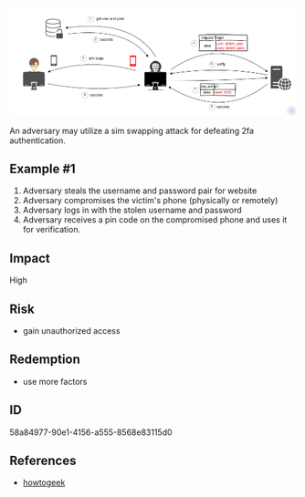 <p align="center"> <img src="https://raw.githubusercontent.com/qeeqbox/two-factor-authentication-sim-swapping/main/two-factor-authentication-sim-swapping.png"></p>

An adversary may utilize a sim swapping attack for defeating 2fa authentication.

## Example #1
1. Adversary steals the username and password pair for website
2. Adversary compromises the victim's phone (physically or remotely)
3. Adversary logs in with the stolen username and password
4. Adversary receives a pin code on the compromised phone and uses it for verification.

## Impact
High

## Risk
- gain unauthorized access

## Redemption
- use more factors

## ID
58a84977-90e1-4156-a555-8568e83115d0

## References
- [howtogeek](hthttps://www.howtogeek.com/668922/how-to-protect-yourself-from-sim-swapping-attacks/)
